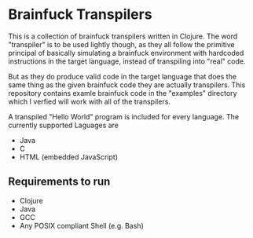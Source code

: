 # Brainfuck Transpilers
This is a collection of brainfuck transpilers written in Clojure. The word "transpiler" is to be used lightly though,
as they all follow the primitive principal of basically simulating a brainfuck environment with hardcoded instructions
in the target language, instead of transpiling into "real" code.

But as they do produce valid code in the target language that does the same thing as the given brainfuck code they are actually transpilers.
This repository contains examle brainfuck code in the "examples" directory which I verfied will work with all of the transpilers.

A transpiled "Hello World" program is included for every language.
The currently supported Laguages are
- Java
- C
- HTML (embedded JavaScript)

## Requirements to run
- Clojure
- Java
- GCC
- Any POSIX compliant Shell (e.g. Bash)
